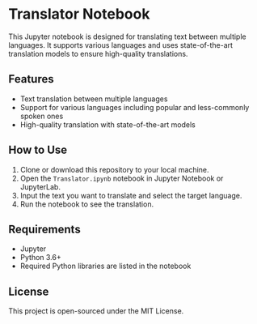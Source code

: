 # Translator Notebook

This Jupyter notebook is designed for translating text between multiple languages. It supports various languages and uses state-of-the-art translation models to ensure high-quality translations.

## Features

- Text translation between multiple languages
- Support for various languages including popular and less-commonly spoken ones
- High-quality translation with state-of-the-art models

## How to Use

1. Clone or download this repository to your local machine.
2. Open the `Translator.ipynb` notebook in Jupyter Notebook or JupyterLab.
3. Input the text you want to translate and select the target language.
4. Run the notebook to see the translation.

## Requirements

- Jupyter
- Python 3.6+
- Required Python libraries are listed in the notebook

## License

This project is open-sourced under the MIT License.
